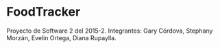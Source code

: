# FoodTracker
Proyecto de Software 2 del 2015-2. Integrantes: Gary Córdova, Stephany Morzán, Evelin Ortega, Diana Rupaylla.

